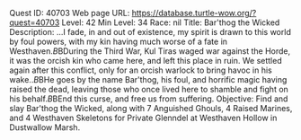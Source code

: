 Quest ID: 40703
Web page URL: https://database.turtle-wow.org/?quest=40703
Level: 42
Min Level: 34
Race: nil
Title: Bar'thog the Wicked
Description: ...I fade, in and out of existence, my spirit is drawn to this world by foul powers, with my kin having much worse of a fate in Westhaven.$B$BDuring the Third War, Kul Tiras waged war against the Horde, it was the orcish kin who came here, and left this place in ruin. We settled again after this conflict, only for an orcish warlock to bring havoc in his wake..$B$BHe goes by the name Bar'thog, his foul, and horrific magic having raised the dead, leaving those who once lived here to shamble and fight on his behalf.$B$BEnd this curse, and free us from suffering.
Objective: Find and slay Bar'thog the Wicked, along with 7 Anguished Ghouls, 4 Raised Marines, and 4 Westhaven Skeletons for Private Glenndel at Westhaven Hollow in Dustwallow Marsh.

